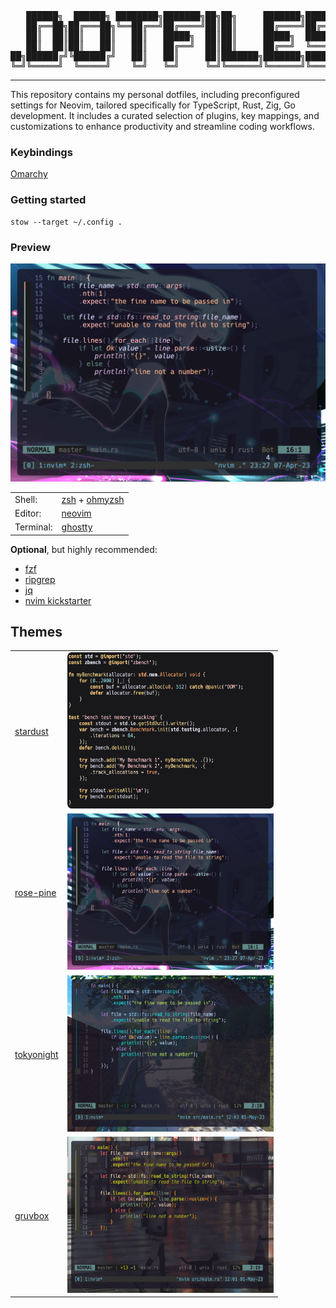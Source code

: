 <p align="center">
<pre>
   ██████╗  ██████╗ ████████╗███████╗██╗██╗     ███████╗███████╗
   ██╔══██╗██╔═══██╗╚══██╔══╝██╔════╝██║██║     ██╔════╝██╔════╝
   ██║  ██║██║   ██║   ██║   █████╗  ██║██║     █████╗  ███████╗
   ██║  ██║██║   ██║   ██║   ██╔══╝  ██║██║     ██╔══╝  ╚════██║
██╗██████╔╝╚██████╔╝   ██║   ██║     ██║███████╗███████╗███████║
╚═╝╚═════╝  ╚═════╝    ╚═╝   ╚═╝     ╚═╝╚══════╝╚══════╝╚══════╝
</pre>
</p>
<hr />
                                                                

This repository contains my personal dotfiles, including preconfigured settings for Neovim, tailored specifically for TypeScript, Rust, Zig, Go development. It includes a curated selection of plugins, key mappings, and customizations to enhance productivity and streamline coding workflows.

### Keybindings
[Omarchy](https://github.com/basecamp/omarchy)

### Getting started
```shell
stow --target ~/.config .
```

### Preview
![preview-rose-pine](rose-pine.png "rose-pine theme")

|                     |                                                                           |
|---------------------|---------------------------------------------------------------------------|
|Shell:               |[zsh](https://www.zsh.org/) + [ohmyzsh](https://github.com/ohmyzsh/ohmyzsh)|
|Editor:              |[neovim](https://github.com/neovim/neovim)                                 |
|Terminal:            |[ghostty](https://github.com/ghostty-org/ghostty)                          |

**Optional**, but highly recommended:

* [fzf](https://github.com/junegunn/fzf)
* [ripgrep](https://github.com/BurntSushi/ripgrep)
* [jq](https://github.com/stedolan/jq)
* [nvim kickstarter](https://github.com/nvim-lua/kickstart.nvim)

## Themes

|                                                                       |                                                 |
|-----------------------------------------------------------------------|-------------------------------------------------|
|[stardust](https://github.com/hendriknielaender/stardust.nvim)         |<img src="https://github.com/hendriknielaender/stardust.nvim/blob/main/stardust.png" alt="stardust theme" width="330" height="250" title="rose-pine theme">  |
|[rose-pine](https://github.com/rose-pine/neovim)                       |<img src="rose-pine.png" alt="rose-pine theme" width="330" height="250" title="rose-pine theme">  |
|[tokyonight](https://github.com/folke/tokyonight.nvim)                 |<img src="tokyonight.png" alt="tokyonight theme" width="330" height="250" title="tokyonight theme">  |
|[gruvbox](https://github.com/ellisonleao/gruvbox.nvim)                 |<img src="gruvbox.png" alt="gruvbox theme" width="330" height="250" title="gruvbox theme">  |




